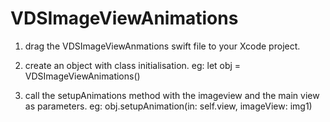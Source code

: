 # VDSImageViewAnimations

 1. drag the VDSImageViewAnmations swift file to your Xcode project.
 
 2. create an object with class initialisation. eg: let obj = VDSImageViewAnimations()
 
 3. call the setupAnimations method with the imageview and the main view as parameters. eg: obj.setupAnimation(in: self.view, imageView: img1)
